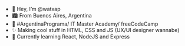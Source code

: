 - 👋 Hey, I’m @watxap
- 🏙️ From Buenos Aires, Argentina
- 🌱 #ArgentinaPrograma/ IT Master Academy/ freeCodeCamp
- ✨ Making cool stuff in HTML, CSS and JS (UX/UI designer wannabe)
- 🧉 Currently learning React, NodeJS and Express


<!---
watxap/watxap is a ✨ special ✨ repository because its `README.md` (this file) appears on your GitHub profile.
You can click the Preview link to take a look at your changes.
--->
